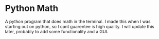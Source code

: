 # Python Math
A python program that does math in the terminal. I made this when I was starting out on python, so I cant guarentee is high quality. I will update this later, probably to add some functionality and a GUI.
